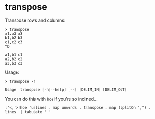# transpose

Transpose rows and columns:

    > transpose
    a1,a2,a3
    b1,b2,b3
    c1,c2,c3
    ^D

    a1,b1,c1
    a2,b2,c2
    a3,b3,c3

Usage:

    > transpose -h

    Usage: transpose [-h|--help] [--] [DELIM_IN] [DELIM_OUT]


You can do this with `hoe` if you're so inclined...

    :'<,'>!hoe 'unlines . map unwords . transpose . map (splitOn ",") . lines' | tabulate ' '
